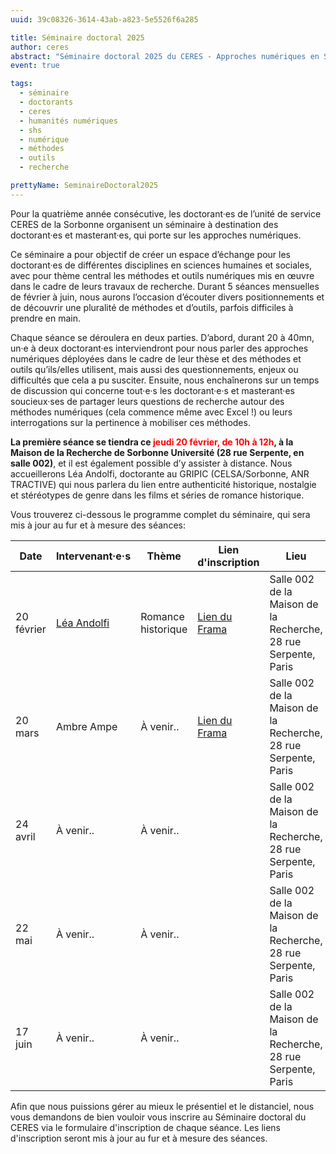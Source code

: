 ```yaml
---
uuid: 39c08326-3614-43ab-a823-5e5526f6a285

title: Séminaire doctoral 2025
author: ceres
abstract: "Séminaire doctoral 2025 du CERES - Approches numériques en SHS"
event: true

tags:
  - séminaire
  - doctorants
  - ceres
  - humanités numériques
  - shs
  - numérique
  - méthodes
  - outils
  - recherche

prettyName: SeminaireDoctoral2025
---
```


Pour la quatrième année consécutive, les doctorant·es de l’unité de service CERES de la Sorbonne organisent un séminaire
à destination des doctorant·es et masterant·es, qui porte sur les approches numériques.

Ce séminaire a pour objectif de créer un espace d’échange pour les doctorant·es de différentes disciplines en sciences
humaines et sociales, avec pour thème central les méthodes et outils numériques mis en œuvre dans le cadre de leurs
travaux de recherche. Durant 5 séances mensuelles de février à juin, nous aurons l’occasion d’écouter divers
positionnements et de découvrir une pluralité de méthodes et d’outils, parfois difficiles à prendre en main.

Chaque séance se déroulera en deux parties. D’abord, durant 20 à 40mn, un·e à deux doctorant·es interviendront pour nous
parler des approches numériques déployées dans le cadre de leur thèse et des méthodes et outils qu’ils/elles utilisent,
mais aussi des questionnements, enjeux ou difficultés que cela a pu susciter. Ensuite, nous enchaînerons sur un temps de
discussion qui concerne tout·e·s les doctorant·e·s et masterant·es soucieux·ses de partager leurs questions de recherche
autour des méthodes numériques (cela commence même avec Excel !) ou leurs interrogations sur la pertinence à mobiliser
ces méthodes.

**La première séance se tiendra ce <span style="color:red;">jeudi 20 février, de 10h à 12h</span>, à la Maison de la
Recherche de Sorbonne Université (28 rue Serpente, en salle 002)**, et il est également possible d’y assister à
distance. Nous accueillerons Léa Andolfi, doctorante au GRIPIC (CELSA/Sorbonne, ANR TRACTIVE) qui nous parlera du lien
entre authenticité historique, nostalgie et stéréotypes de genre dans les films et séries de romance historique.

Vous trouverez ci-dessous le programme complet du séminaire, qui sera mis à jour au fur et à mesure des séances:

| Date       | Intervenant·e·s                                                 | Thème              | Lien d'inscription                                                                                   | Lieu                                                           | Horaires |
|------------|-----------------------------------------------------------------|--------------------|------------------------------------------------------------------------------------------------------|----------------------------------------------------------------|----------|
| 20 février | [Léa Andolfi](https://ceres.sorbonne-universite.fr/LeaAndolfi/) | Romance historique | [Lien du Frama](https://framaforms.org/seminaire-doctoral-du-ceres-20-fevrier-2025-1739374381)       | Salle 002 de la Maison de la Recherche, 28 rue Serpente, Paris | 10h-12h  |
| 20 mars    | Ambre Ampe                                                      | À venir..          | [Lien du Frama](https://framaforms.org/clone-de-seminaire-doctoral-du-ceres-20-mars-2025-1739539870) | Salle 002 de la Maison de la Recherche, 28 rue Serpente, Paris | 10h-12h  |
| 24 avril   | À venir..                                                       | À venir..          |                                                                                                      | Salle 002 de la Maison de la Recherche, 28 rue Serpente, Paris | 10h-12h  |
| 22 mai     | À venir..                                                       | À venir..          |                                                                                                      | Salle 002 de la Maison de la Recherche, 28 rue Serpente, Paris | 10h-12h  |
| 17 juin    | À venir..                                                       | À venir..          |                                                                                                      | Salle 002 de la Maison de la Recherche, 28 rue Serpente, Paris | 10h-12h  |

Afin que nous puissions gérer au mieux le présentiel et le distanciel, nous vous demandons de bien vouloir vous inscrire
au Séminaire doctoral du CERES via le formulaire d'inscription de chaque séance. Les liens d'inscription seront mis à
jour au fur et à mesure des séances.
